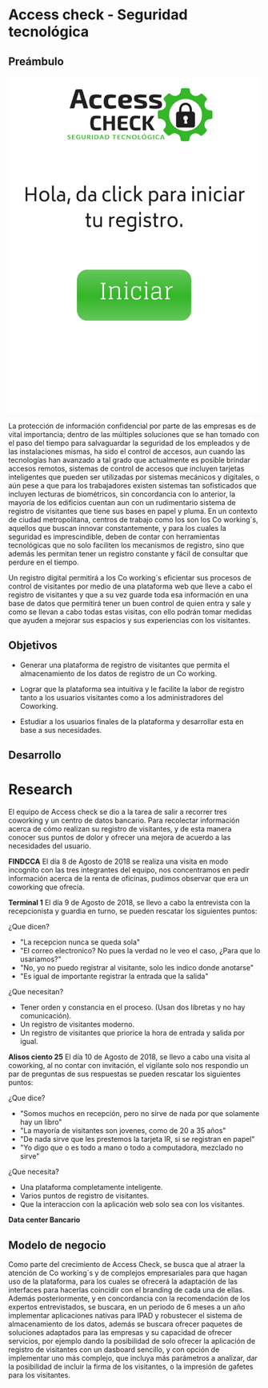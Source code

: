 # Access check - Seguridad tecnológica 
## Preámbulo
![Registro](https://github.com/DianaOlvera/Access-web/blob/master/src/images/Access%20check/2.png)

La protección de información confidencial por parte de las empresas es de vital importancia; dentro de las múltiples soluciones que se han tomado con el paso del tiempo para salvaguardar la seguridad de los empleados y de las instalaciones mismas, ha sido el control de accesos, aun cuando las tecnologías han avanzado a tal grado que actualmente es posible brindar accesos remotos, sistemas de control de accesos que incluyen tarjetas inteligentes que pueden ser utilizadas por sistemas mecánicos y digitales, o aún pese a que para los trabajadores existen sistemas tan sofisticados que incluyen lecturas de biométricos, sin concordancia con lo anterior, la mayoría de los edificios cuentan aun con un rudimentario sistema de registro de visitantes que tiene sus bases en papel y pluma. En un contexto de ciudad metropolitana, centros de trabajo como los son los Co working´s, aquellos que buscan innovar constantemente, y para los cuales la seguridad es imprescindible, deben de contar con herramientas tecnológicas que no solo faciliten los mecanismos de registro, sino que además les permitan tener un registro constante y fácil de consultar que perdure en el tiempo.

Un registro digital permitirá a los Co working´s eficientar sus procesos de control de visitantes por medio de una plataforma web que lleve a cabo el registro de visitantes y que a su vez guarde toda esa información en una base de datos que permitirá tener un buen control de quien entra y sale y como se llevan a cabo todas estas visitas, con ello podrán tomar medidas que ayuden a mejorar sus espacios y sus experiencias con los visitantes.

## Objetivos


* Generar una plataforma de registro de visitantes que permita el almacenamiento de los datos de registro de un Co working.

* Lograr que la plataforma sea intuitiva y le facilite la labor de registro tanto a los usuarios visitantes como a los administradores del Coworking.

* Estudiar a los usuarios finales de la plataforma y desarrollar esta en base a sus necesidades.

## Desarrollo

# Research

El equipo de Access check se dio a la tarea de salir a recorrer tres coworking y un centro de datos bancario. Para recolectar información acerca de cómo realizan su registro de visitantes, y de esta manera conocer sus puntos de dolor y ofrecer una mejora de acuerdo a las necesidades del usuario. 

**FINDCCA**
El día 8 de Agosto de 2018 se realiza una visita en modo incognito con las tres integrantes del equipo, nos concentramos en pedir información acerca de la renta de oficinas, pudimos observar que era un coworking que ofrecía.

**Terminal 1**
El día 9 de Agosto de 2018, se llevo a cabo la entrevista con la recepcionista y guardia en turno, se pueden rescatar los siguientes puntos:

¿Que dicen?
- "La recepcion nunca se queda sola"
- "El correo electronico? No pues la verdad no le veo el caso, ¿Para que lo usariamos?"
- "No, yo no puedo registrar al visitante, solo les indico donde anotarse"
- "Es igual de importante registrar la entrada que la salida"

¿Que necesitan?
- Tener orden y constancia en el proceso. (Usan dos libretas y no hay comunicación).
- Un registro de visitantes moderno.
- Un registro de visitantes que priorice la hora de entrada y salida por igual.


**Alisos ciento 25**
El día 10 de Agosto de 2018, se llevo a cabo una visita al coworking, al no contar con invitación, el vigilante solo nos respondio un par de preguntas de sus respuestas se pueden rescatar los siguientes puntos:

¿Que dice?
- "Somos muchos en recepción, pero no sirve de nada por que solamente hay un libro"
- "La mayoría de visitantes son jovenes, como de 20 a 35 años"
- "De nada sirve que les prestemos la tarjeta IR, si se registran en papel"
- "Yo digo que o es todo a mano o todo a computadora, mezclado no sirve"

¿Que necesita?
- Una plataforma completamente inteligente.
- Varios puntos de registro de visitantes.
- Que la interaccion con la aplicación web solo sea con los visitantes.



**Data center Bancario**

## Modelo de negocio

Como parte del crecimiento de Access Check, se busca que al atraer la atención de Co working´s y de complejos empresariales para que hagan uso de la plataforma, para los cuales se ofrecerá la adaptación de las interfaces para hacerlas coincidir con el branding de cada una de ellas. Además posteriormente, y en concordancia con la recomendación de los expertos entrevistados, se buscara, en un periodo de 6 meses a un año implementar aplicaciones nativas para IPAD y robustecer el sistema de almacenamiento de los datos, además se buscara ofrecer paquetes de soluciones adaptados para las empresas y su capacidad de ofrecer servicios, por ejemplo dando la posibilidad de solo ofrecer la aplicación de registro de visitantes con un dasboard sencillo, y con opción de implementar uno más complejo, que incluya más parámetros a analizar, dar la posibilidad de incluir la firma de los visitantes, o la impresión de gafetes para los visitantes.
